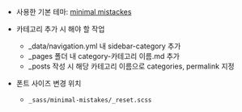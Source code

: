 - 사용한 기본 테마: [minimal mistackes](https://mmistakes.github.io/minimal-mistakes/) 

- 카테고리 추가 시 해야 할 작업
  - _data/navigation.yml 내 sidebar-category 추가
  - _pages 폴더 내 category-카테고리 이름.md 추가
  - _posts 작성 시 해당 카테고리 이름으로 categories, permalink 지정

- 폰트 사이즈 변경 위치
  - `_sass/minimal-mistakes/_reset.scss`